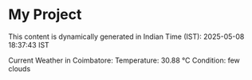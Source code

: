 # My Project

This content is dynamically generated in Indian Time (IST): 2025-05-08 18:37:43 IST


Current Weather in Coimbatore:
Temperature: 30.88 °C
Condition: few clouds
